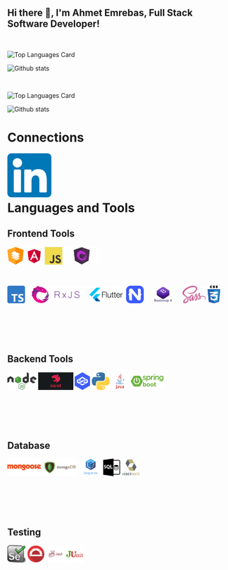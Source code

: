 ## Hi there 👋, I'm Ahmet Emrebas, Full Stack Software Developer!

<br/>

![Top Languages Card](https://github-readme-stats.vercel.app/api/top-langs/?username=ahmet-emrebas&card_width=495)

![Github stats](https://github-readme-stats.vercel.app/api?username=ahmet-emrebas&show_icons=true&count_private=true)

<br/>

![Top Languages Card](https://github-readme-stats.vercel.app/api/top-langs/?username=aemrebasus&card_width=495)

![Github stats](https://github-readme-stats.vercel.app/api?username=aemrebasus&show_icons=true&count_private=true)

# Connections

<a href="https://www.linkedin.com/in/ahmet-emrebas/">
  <img align="left" title="Shinichi Okada | Twitter" width="100" src="https://raw.githubusercontent.com/ahmet-emrebas/ahmet-emrebas/main/assets/linkedin-logo.png"/>
</a>

<br/>
<br/>
<br/>
<br/>



# Languages and Tools

## Frontend Tools

<code><img height="40" title="Angular material" src="https://raw.githubusercontent.com/ahmet-emrebas/ahmet-emrebas/main/assets/angular-material-logo.png"></code>
<code><img height="40" title="Angular " src="https://raw.githubusercontent.com/ahmet-emrebas/ahmet-emrebas/main/assets/angular-logo.png"></code>
<code><img height="40" title="Javascript" src="https://raw.githubusercontent.com/ahmet-emrebas/ahmet-emrebas/main/assets/javascript-logo.png"></code>
<code><img height="40" title="NgRX State Management" src="https://raw.githubusercontent.com/ahmet-emrebas/ahmet-emrebas/main/assets/ngrx-logo.png"></code>

<br/>

<code><img height="40" title="Typescript" src="https://raw.githubusercontent.com/ahmet-emrebas/ahmet-emrebas/main/assets/typescript-logo.png"></code>
<code><img height="40" title="RxJS" src="https://raw.githubusercontent.com/ahmet-emrebas/ahmet-emrebas/main/assets/rxjs-logo.png"></code>
<code><img height="40" title="Flutter Mobile Development" src="https://raw.githubusercontent.com/ahmet-emrebas/ahmet-emrebas/main/assets/flutter-logo.png"></code>
<code><img height="40" title="NativeScript Mobile Development" src="https://raw.githubusercontent.com/ahmet-emrebas/ahmet-emrebas/main/assets/nativescript-logo.png"></code>
<code><img height="40" title="Bootstrap CSS Framework" src="https://raw.githubusercontent.com/ahmet-emrebas/ahmet-emrebas/main/assets/bootstrap-logo.png"></code>
<code><img height="40" title="Sass CSS" src="https://raw.githubusercontent.com/ahmet-emrebas/ahmet-emrebas/main/assets/sass-logo.png"></code>
<code><img height="40" title="CSS" src="https://raw.githubusercontent.com/ahmet-emrebas/ahmet-emrebas/main/assets/css-logo.png"></code>

<br/>
<br/>
<br/>
<br/>

## Backend Tools

<code><img height="40" title="NodeJS" src="https://raw.githubusercontent.com/ahmet-emrebas/ahmet-emrebas/main/assets/nodejs-logo.png"></code>
<code><img height="40" title="NestJS" src="https://raw.githubusercontent.com/ahmet-emrebas/ahmet-emrebas/main/assets/nestjs-logo.png"></code>
<code><img height="40" title="Loopback" src="https://raw.githubusercontent.com/ahmet-emrebas/ahmet-emrebas/main/assets/loopback-logo.png"></code>
<code><img height="40" title="Python" src="https://raw.githubusercontent.com/ahmet-emrebas/ahmet-emrebas/main/assets/python-logo.png"></code>
<code><img height="40" title="Java" src="https://raw.githubusercontent.com/ahmet-emrebas/ahmet-emrebas/main/assets/java-logo.png"></code>
<code><img height="40" title="SpringBoot" src="https://raw.githubusercontent.com/ahmet-emrebas/ahmet-emrebas/main/assets/springboot-logo.png"></code>

<br/>
<br/>
<br/>
<br/>

## Database 

<code><img title="Mongoose ORM" height="40" src="https://raw.githubusercontent.com/ahmet-emrebas/ahmet-emrebas/main/assets/mongoose-logo.png"></code>
<code><img title="MongoDB" height="40" src="https://raw.githubusercontent.com/ahmet-emrebas/ahmet-emrebas/main/assets/mongodb-logo.png"></code>
<code><img title="Sequelize ORM" height="40" src="https://raw.githubusercontent.com/ahmet-emrebas/ahmet-emrebas/main/assets/sequelize-logo.png"></code>
<code><img title="Complex SQL Query" height="40" src="https://raw.githubusercontent.com/ahmet-emrebas/ahmet-emrebas/main/assets/sql-logo.png"></code>
<code><img title="Hibernate ORM" height="40" src="https://raw.githubusercontent.com/ahmet-emrebas/ahmet-emrebas/main/assets/hibernate-logo.png"></code>

<br/>
<br/>
<br/>
<br/>

## Testing

<code><img height="40" title="Selenium: UAT test automation" src="https://raw.githubusercontent.com/ahmet-emrebas/ahmet-emrebas/main/assets/selenium-logo.png"></code>
<code><img height="40" title="Protractor: UAT test automation" src="https://raw.githubusercontent.com/ahmet-emrebas/ahmet-emrebas/main/assets/protractor-logo.png"></code>
<code><img height="40" title="Jest:JavaScript testing" src="https://raw.githubusercontent.com/ahmet-emrebas/ahmet-emrebas/main/assets/jest-logo.png"></code>
<code><img height="40" title="JUnit:Java unit testing" src="https://raw.githubusercontent.com/ahmet-emrebas/ahmet-emrebas/main/assets/junit-logo.png"></code>

